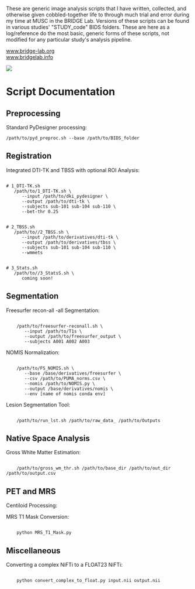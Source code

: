 These are generic image analysis scripts that I have written, collected, 
and otherwise given cobbled-together life to through much trial and error during my time 
at MUSC in the BRIDGE Lab. Versions of these scripts can be found in various studies' 
"STUDY_code" BIDS folders. These are here as a log/reference do the most basic, generic 
forms of these scripts, not modified for any particular study's analysis pipeline.

www.bridge-lab.org</br>
www.bridgelab.info</br>

<img src="https://www.bridge-lab.org/storage/329/9f17e7e8-434b-4d67-85f7-bc57bcd496cc/bridge-logo.png">

<h1>Script Documentation</h1>

<h2>Preprocessing</h2>

Standard PyDesigner processing: 

<pre><code>/path/to/pyd_preproc.sh --base /path/to/BIDS_folder</code></pre>

<h2>Registration</h2>

Integrated DTI-TK and TBSS with optional ROI Analysis: 

<pre><code>
# 1_DTI-TK.sh
   /path/to/1_DTI-TK.sh \
      --input /path/to/dki_pydesigner \
      --output /path/to/dti-tk \
      --subjects sub-101 sub-104 sub-110 \
      --bet-thr 0.25
</code></pre>
      
<pre><code>
# 2_TBSS.sh
   /path/to//2_TBSS.sh \
      --input /path/to/derivatives/dti-tk \
      --output /path/to/derivatives/tbss \
      --subjects sub-101 sub-104 sub-110 \
      --wmmets    
</code></pre>

<pre><code>
# 3_Stats.sh
   /path/to//3_StatsS.sh \
      coming soon!    
</code></pre>

<h2>Segmentation</h2>

Freesurfer recon-all -all Segmentation: 

<pre><code>
    /path/to/freesurfer-reconall.sh \
       --input /path/to/T1s \
       --output /path/to/freesurfer_output \
       --subjects A001 A002 A003
</code></pre>

NOMIS Normalization: 

<pre><code>
    /path/to/FS_NOMIS.sh \
       --base /base/derivatives/freesurfer \
       --csv /path/to/PUMA_norms.csv \
       --nomis /path/to/NOMIS.py \
       --output /base/derivatives/nomis \
       --env [name of nomis conda env]
</code></pre>

Lesion Segmentation Tool: 

<pre><code>
    /path/to/run_lst.sh /path/to/raw_data_ /path/to/Outputs 
</code></pre>

<h2>Native Space Analysis</h2>

Gross White Matter Estimation: 

<pre><code>
    /path/to/gross_wm_thr.sh /path/to/base_dir /path/to/out_dir /path/to/output.csv 
</code></pre>

<h2>PET and MRS</h2>

Centiloid Processing: 

MRS T1 Mask Conversion:

<pre><code>
    python MRS_T1_Mask.py <mrs_complex_nifti> <t1_nifti> <output_mask> 
</code></pre>

<h2>Miscellaneous</h2>

Converting a complex NiFTi to a FLOAT23 NiFTi: 

<pre><code>
    python convert_complex_to_float.py input.nii output.nii
</code></pre>

